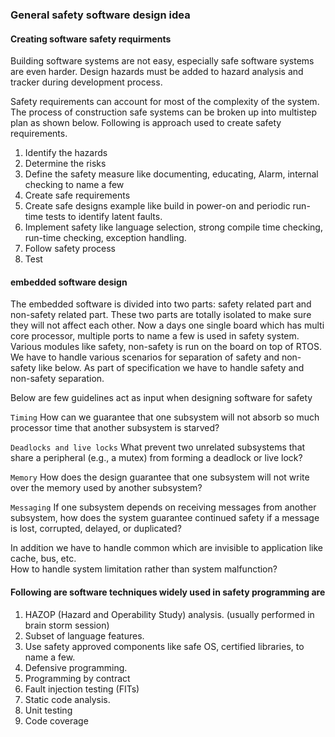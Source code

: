 ### General safety software design idea

#### Creating software safety requirments

Building software systems are not easy, especially safe software systems are even harder.  Design hazards must be added to hazard analysis and tracker during development process.

Safety requirements can account for most of the complexity of the system. The process of construction safe systems can be broken up into multistep plan as shown below. Following is approach used to create safety requirements.

1. Identify the hazards
2. Determine the risks
3. Define the safety measure like documenting, educating, Alarm, internal checking to name a few
4. Create safe requirements
5. Create safe designs example like build in power-on and periodic run-time tests to identify latent faults.
6. Implement safety like language selection, strong compile time checking, run-time checking, exception handling.
7. Follow safety process
8. Test


#### embedded software design
 
The embedded software is divided into two parts: safety related part and non-safety related part. 
These two parts are totally isolated to make sure they will not affect each other.  Now a days one single board which has multi core processor,
multiple ports to name a few is used in safety system. Various modules like safety, non-safety is run on the board on top of RTOS.
We have to handle various scenarios for separation of safety and non-safety like below. As part of specification we have to handle safety and non-safety separation.

 Below are few guidelines act as input when designing software for safety 
 
 `Timing` How can we guarantee that one subsystem will not absorb so much processor time that another subsystem is starved?

`Deadlocks and live locks` What prevent two unrelated subsystems that share a peripheral (e.g., a mutex) from forming a deadlock or live lock?

`Memory` How does the design guarantee that one subsystem will not write over the memory used by another subsystem?

`Messaging` If one subsystem depends on receiving messages from another subsystem, how does the system guarantee continued safety if a message is lost, 
            corrupted, delayed, or duplicated?

In addition we have to handle common which are invisible to application like cache, bus, etc. <br>
How to handle system limitation rather than system malfunction?

#### Following are software techniques widely used in safety programming are

 1. HAZOP (Hazard and Operability Study) analysis. (usually performed in brain storm session) <br>
 2. Subset of language features. <br>
 3. Use safety approved components like safe OS, certified libraries, to name a few. <br>
 4. Defensive programming. <br>
 5. Programming by contract <br>
 6. Fault injection testing (FITs) <br>
 7. Static code analysis. <br>
 8. Unit testing <br>
 9. Code coverage <br>
